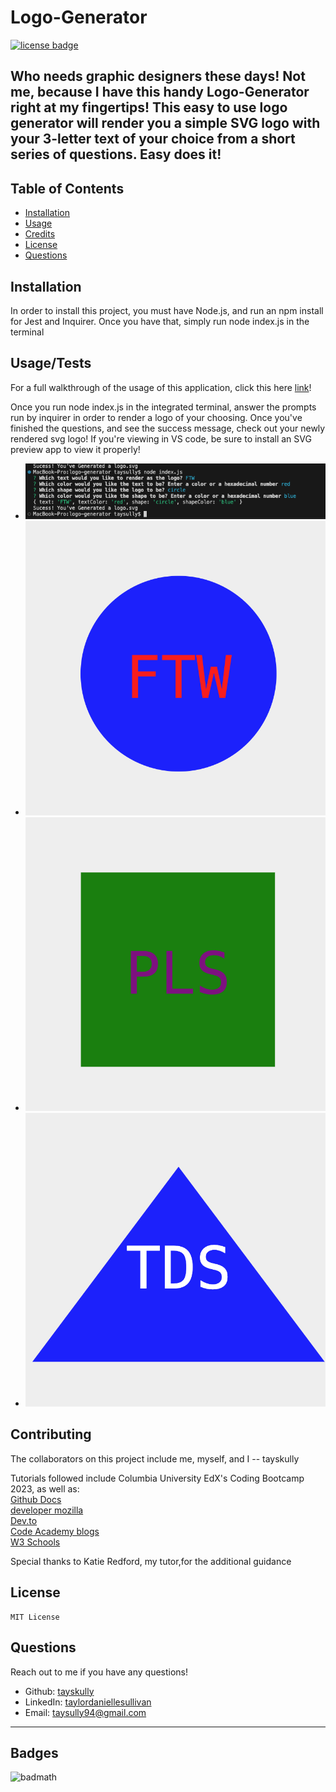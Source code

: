 # Logo-Generator

[![license badge](https://img.shields.io/badge/License-MIT-green)](LICENSE)

## Who needs graphic designers these days! Not me, because I have this handy Logo-Generator right at my fingertips! This easy to use logo generator will render you a simple SVG logo with your 3-letter text of your choice from a short series of questions. Easy does it!

## Table of Contents

- [Installation](#installation)
- [Usage](#usage)
- [Credits](#credits)
- [License](#license)
- [Questions](#questions)

## Installation

In order to install this project, you must have Node.js, and run an npm install for Jest and Inquirer. Once you have that, simply run node index.js in the terminal

## Usage/Tests

For a full walkthrough of the usage of this application, click this here [link](https://watch.screencastify.com/v/tmkKjrjARyiFMtNpn7VL)!

Once you run node index.js in the integrated terminal, answer the prompts run by inquirer in order to render a logo of your choosing. Once you've finished the questions, and see the success message, check out your newly rendered svg logo! If you're viewing in VS code, be sure to install an SVG preview app to view it properly!

- ![Logo-Generator in action](assets/images/screenshot.png)
- ![Logo-Generator in action](assets/images/screenshot2.png)
- ![Logo-Generator in action](assets/images/screenshot3.png)
- ![Logo-Generator in action](assets/images/screenshot4.png)

## Contributing

The collaborators on this project include me, myself, and I -- tayskully

Tutorials followed include Columbia University EdX's Coding Bootcamp 2023, as well as:  
 [Github Docs](https://docs.github.com/en)  
 [developer mozilla](https://developer.mozilla.org/en-US/)  
 [Dev.to](https://dev.to/)  
 [Code Academy blogs](https://www.codecademy.com/resources/blog/)  
 [W3 Schools](https://www.w3schools.com/)

Special thanks to Katie Redford, my tutor,for the additional guidance

## License

    MIT License

## Questions

Reach out to me if you have any questions!

- Github: [tayskully](https://github.com/tayskully)
- LinkedIn: [taylordaniellesullivan](https://www.linkedin.com/in/taylordaniellesullivan/)
- Email: taysully94@gmail.com

---

## Badges

![badmath](https://img.shields.io/github/languages/top/lernantino/badmath)
